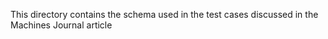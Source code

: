 This directory contains the schema used in the test cases discussed in the Machines Journal article
